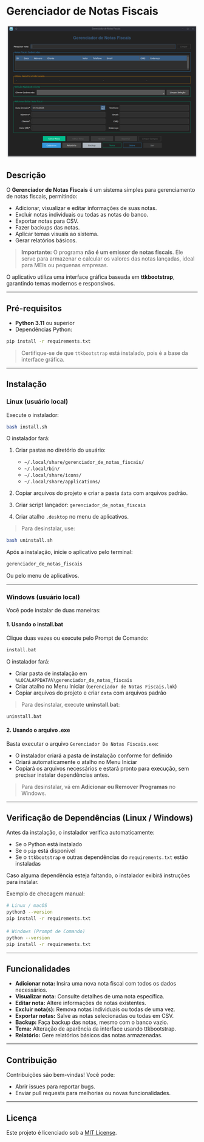 # Gerenciador de Notas Fiscais

![Preview](preview.png) <!-- Substitua 'preview.png' pela imagem de demonstração -->

## Descrição

O **Gerenciador de Notas Fiscais** é um sistema simples para gerenciamento de notas fiscais, permitindo:

* Adicionar, visualizar e editar informações de suas notas.
* Excluir notas individuais ou todas as notas do banco.
* Exportar notas para CSV.
* Fazer backups das notas.
* Aplicar temas visuais ao sistema.
* Gerar relatórios básicos.

> **Importante:** O programa **não é um emissor de notas fiscais**.
> Ele serve para armazenar e calcular os valores das notas lançadas, ideal para MEIs ou pequenas empresas.

O aplicativo utiliza uma interface gráfica baseada em **ttkbootstrap**, garantindo temas modernos e responsivos.

---

## Pré-requisitos

* **Python 3.11** ou superior
* Dependências Python:

```bash
pip install -r requirements.txt
```

> Certifique-se de que `ttkbootstrap` está instalado, pois é a base da interface gráfica.

---

## Instalação

### Linux (usuário local)

Execute o instalador:

```bash
bash install.sh
```

O instalador fará:

1. Criar pastas no diretório do usuário:

   * `~/.local/share/gerenciador_de_notas_fiscais/`
   * `~/.local/bin/`
   * `~/.local/share/icons/`
   * `~/.local/share/applications/`
2. Copiar arquivos do projeto e criar a pasta `data` com arquivos padrão.
3. Criar script lançador: `gerenciador_de_notas_fiscais`
4. Criar atalho `.desktop` no menu de aplicativos.

> Para desinstalar, use:

```bash
bash uninstall.sh
```

Após a instalação, inicie o aplicativo pelo terminal:

```bash
gerenciador_de_notas_fiscais
```

Ou pelo menu de aplicativos.

---

### Windows (usuário local)

Você pode instalar de duas maneiras:

#### 1. Usando o **install.bat**

Clique duas vezes ou execute pelo Prompt de Comando:

```bat
install.bat
```

O instalador fará:

* Criar pasta de instalação em `%LOCALAPPDATA%\gerenciador_de_notas_fiscais`
* Criar atalho no Menu Iniciar (`Gerenciador de Notas Fiscais.lnk`)
* Copiar arquivos do projeto e criar `data` com arquivos padrão

> Para desinstalar, execute **uninstall.bat**:

```bat
uninstall.bat
```

#### 2. Usando o **arquivo .exe**

Basta executar o arquivo `Gerenciador De Notas Fiscais.exe`:

* O instalador criará a pasta de instalação conforme for definido
* Criará automaticamente o atalho no Menu Iniciar
* Copiará os arquivos necessários e estará pronto para execução, sem precisar instalar dependências antes.

> Para desinstalar, vá em **Adicionar ou Remover Programas** no Windows.

---

## Verificação de Dependências (Linux / Windows)

Antes da instalação, o instalador verifica automaticamente:

* Se o Python está instalado
* Se o `pip` está disponível
* Se o `ttkbootstrap` e outras dependências do `requirements.txt` estão instaladas

Caso alguma dependência esteja faltando, o instalador exibirá instruções para instalar.

Exemplo de checagem manual:

```bash
# Linux / macOS
python3 --version
pip install -r requirements.txt

# Windows (Prompt de Comando)
python --version
pip install -r requirements.txt
```

---

## Funcionalidades

* **Adicionar nota:** Insira uma nova nota fiscal com todos os dados necessários.
* **Visualizar nota:** Consulte detalhes de uma nota específica.
* **Editar nota:** Altere informações de notas existentes.
* **Excluir nota(s):** Remova notas individuais ou todas de uma vez.
* **Exportar notas:** Salve as notas selecionadas ou todas em CSV.
* **Backup:** Faça backup das notas, mesmo com o banco vazio.
* **Tema:** Alteração de aparência da interface usando ttkbootstrap.
* **Relatório:** Gere relatórios básicos das notas armazenadas.

---

## Contribuição

Contribuições são bem-vindas! Você pode:

* Abrir issues para reportar bugs.
* Enviar pull requests para melhorias ou novas funcionalidades.

---

## Licença

Este projeto é licenciado sob a [MIT License](LICENSE).
